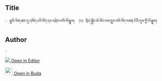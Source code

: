## Title
	- རྒྱའི་ཡིག་ཚང་དུ་འཁོད་པའི་བོད་དང་འབྲེལ་བའི་ལོ་རྒྱུས། （༡）སྲིད་སྐྱོང་མེ་ལོང་ལས་བྱུང་བའི་བོད་བཙན་པོའི་དུས་ཀྱི་ལོ་རྒྱུས། 

## Author
	- 



[<img src="https://img.icons8.com/color/25/000000/edit-property.png"> Open in Editor](http://editor.openpecha.org/P010628)

[<img width="25" src="https://library.bdrc.io/icons/BUDA-small.svg"> Open in Buda](https://library.bdrc.io/show/bdr:IE0OPP010628)
